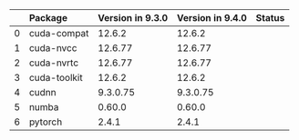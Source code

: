 <!-- markdown-link-check-disable -->

|    | Package      | Version in 9.3.0   | Version in 9.4.0   | Status   |
|---:|:-------------|:-------------------|:-------------------|:---------|
|  0 | cuda-compat  | 12.6.2             | 12.6.2             |          |
|  1 | cuda-nvcc    | 12.6.77            | 12.6.77            |          |
|  2 | cuda-nvrtc   | 12.6.77            | 12.6.77            |          |
|  3 | cuda-toolkit | 12.6.2             | 12.6.2             |          |
|  4 | cudnn        | 9.3.0.75           | 9.3.0.75           |          |
|  5 | numba        | 0.60.0             | 0.60.0             |          |
|  6 | pytorch      | 2.4.1              | 2.4.1              |          |
